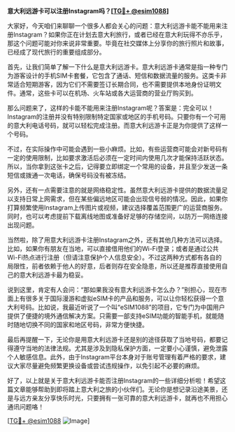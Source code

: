 **意大利远游卡可以注册Instagram吗？[[TG💪+ @esim1088](https://t.me/s/esim1088)]**

大家好，今天咱们来聊聊一个很多人都会关心的问题：意大利远游卡能不能用来注册Instagram？如果你正在计划去意大利旅行，或者已经在意大利玩得不亦乐乎，那这个问题可能对你来说非常重要。毕竟在社交媒体上分享你的旅行照片和故事，已经成了现代旅行的重要组成部分。

首先，让我们简单了解一下什么是意大利远游卡。意大利远游卡通常是指一种专门为游客设计的手机SIM卡套餐，它包含了通话、短信和数据流量的服务。这类卡非常适合短期游客，因为它们不需要签订长期合同，也不需要提供本地身份证明文件。通常，这些卡可以在机场、火车站或各大运营商的营业厅购买到。

那么问题来了，这样的卡能不能用来注册Instagram呢？答案是：完全可以！Instagram的注册并没有特别限制特定国家或地区的手机号码。只要你有一个可用的意大利电话号码，就可以轻松完成注册。而意大利远游卡正是为你提供了这样一个号码。

不过，在实际操作中可能会遇到一些小麻烦。比如，有些运营商可能会对新号码有一定的使用限制，比如要求激活后必须在一定时间内使用几次才能保持活跃状态。所以，当你拿到这张卡之后，记得要立即绑定一个常用的设备，并且至少发送一条短信或拨通一次电话，确保号码没有被冻结。

另外，还有一点需要注意的就是网络稳定性。虽然意大利远游卡提供的数据流量足以支持日常上网需求，但在某些偏远地区可能会出现信号弱的情况。因此，如果你打算频繁使用Instagram上传图片或视频，建议选择覆盖范围更广的运营商服务。同时，也可以考虑提前下载离线地图或准备好足够的存储空间，以防万一网络连接出现问题。

当然啦，除了用意大利远游卡注册Instagram之外，还有其他几种方法可以选择。比如，如果你有朋友在当地，可以直接借用他们的Wi-Fi登录；或者是通过公共Wi-Fi热点进行注册（但请注意保护个人信息安全）。不过这两种方式都有各自的局限性，前者依赖于他人的好意，后者则存在安全隐患，所以还是推荐直接使用自己的意大利远游卡最为稳妥。

说到这里，肯定有人会问：“那如果我没有意大利远游卡怎么办？”别担心，现在市面上有很多关于国际漫游和虚拟eSIM卡的产品和服务，可以让你轻松获得一个意大利号码。比如说，我最近听说了一个叫“eSIM1088”的项目，它专门为中国用户提供了便捷的境外通信解决方案。只需要一部支持eSIM功能的智能手机，就能随时随地切换不同的国家和地区号码，非常方便快捷。

最后再提醒一下，无论你是用意大利远游卡还是别的途径获取了当地号码，都要记得遵守当地的法律法规。尤其是涉及到隐私保护方面，一定要小心谨慎，避免泄露个人敏感信息。此外，由于Instagram平台本身对于账号管理有着严格的要求，建议大家尽量避免频繁更换设备或尝试违规操作，以免引起不必要的麻烦。

好了，以上就是关于意大利远游卡能否注册Instagram的一些详细分析啦！希望这篇文章能够帮助到即将踏上意大利之旅的小伙伴们。无论你是想记录沿途美景，还是与远方亲友分享快乐时光，只要拥有一张可靠的意大利远游卡，就再也不用担心通讯问题咯！

[[TG💪+ @esim1088](https://t.me/s/esim1088) ![Image](https://i.postimg.cc/4NQfJmqS/Snipaste-2025-05-13-00-14-12.png)]